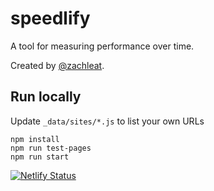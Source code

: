 # speedlify

A tool for measuring performance over time.

Created by [@zachleat](https://www.zachleat.com/).

## Run locally

Update `_data/sites/*.js` to list your own URLs

```
npm install
npm run test-pages
npm run start
```

[![Netlify Status](https://api.netlify.com/api/v1/badges/eaf4da31-b287-4cfd-acc9-2d3d848d56ac/deploy-status)](https://app.netlify.com/sites/nervous-haibt-3f697b/deploys)
